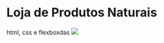 # Loja de Produtos Naturais

html, css e flexboxdas
<img src="https://github.com/dieegobs/loja-de-produtos-naturais/blob/main/images/Site.png?raw=true"/>
